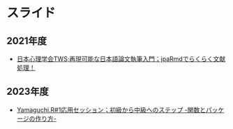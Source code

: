 # スライド

## 2021年度

+ [日本心理学会TWS;再現可能な日本語論文執筆入門；jpaRmdでらくらく文献処理！](JPA2021_jpaRmdCitation/JPA_citation.html)

## 2023年度

+ [Yamaguchi.R#1応用セッション；初級から中級へのステップ -関数とパッケージの作り方-](YamaguchiR001/YamaguchiR001.html)